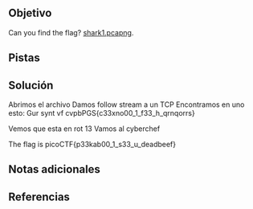 ## Objetivo

Can you find the flag? [shark1.pcapng](https://mercury.picoctf.net/static/81c7862241faf4a48bd64a858392c92b/shark1.pcapng).

## Pistas
## Solución

Abrimos el archivo
Damos follow stream a un TCP
Encontramos en uno esto:
Gur synt vf cvpbPGS{c33xno00_1_f33_h_qrnqorrs}

Vemos que esta en rot 13
Vamos al cyberchef


The flag is picoCTF{p33kab00_1_s33_u_deadbeef}
## Notas adicionales
## Referencias